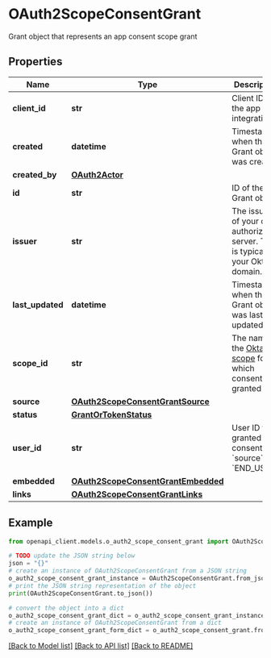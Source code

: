 # OAuth2ScopeConsentGrant

Grant object that represents an app consent scope grant

## Properties

Name | Type | Description | Notes
------------ | ------------- | ------------- | -------------
**client_id** | **str** | Client ID of the app integration | [optional] [readonly] 
**created** | **datetime** | Timestamp when the Grant object was created | [optional] [readonly] 
**created_by** | [**OAuth2Actor**](OAuth2Actor.md) |  | [optional] 
**id** | **str** | ID of the Grant object | [optional] [readonly] 
**issuer** | **str** | The issuer of your org authorization server. This is typically your Okta domain. | 
**last_updated** | **datetime** | Timestamp when the Grant object was last updated | [optional] [readonly] 
**scope_id** | **str** | The name of the [Okta scope](https://developer.okta.com/docs/api/oauth2/#oauth-20-scopes) for which consent is granted | 
**source** | [**OAuth2ScopeConsentGrantSource**](OAuth2ScopeConsentGrantSource.md) |  | [optional] 
**status** | [**GrantOrTokenStatus**](GrantOrTokenStatus.md) |  | [optional] 
**user_id** | **str** | User ID that granted consent (if &#x60;source&#x60; is &#x60;END_USER&#x60;) | [optional] [readonly] 
**embedded** | [**OAuth2ScopeConsentGrantEmbedded**](OAuth2ScopeConsentGrantEmbedded.md) |  | [optional] 
**links** | [**OAuth2ScopeConsentGrantLinks**](OAuth2ScopeConsentGrantLinks.md) |  | [optional] 

## Example

```python
from openapi_client.models.o_auth2_scope_consent_grant import OAuth2ScopeConsentGrant

# TODO update the JSON string below
json = "{}"
# create an instance of OAuth2ScopeConsentGrant from a JSON string
o_auth2_scope_consent_grant_instance = OAuth2ScopeConsentGrant.from_json(json)
# print the JSON string representation of the object
print(OAuth2ScopeConsentGrant.to_json())

# convert the object into a dict
o_auth2_scope_consent_grant_dict = o_auth2_scope_consent_grant_instance.to_dict()
# create an instance of OAuth2ScopeConsentGrant from a dict
o_auth2_scope_consent_grant_form_dict = o_auth2_scope_consent_grant.from_dict(o_auth2_scope_consent_grant_dict)
```
[[Back to Model list]](../README.md#documentation-for-models) [[Back to API list]](../README.md#documentation-for-api-endpoints) [[Back to README]](../README.md)


